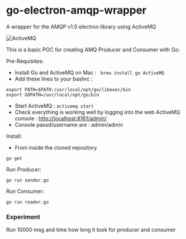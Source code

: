 go-electron-amqp-wrapper
===========================

A wrapper for the AMQP v1.0 electron library using ActiveMQ


![ActiveMQ](https://upload.wikimedia.org/wikipedia/commons/4/42/Apache-activemq-logo.png)

This is a basic POC for creating AMQ Producer and Consumer with Go:




Pre-Requisites:

 - Install Go and ActiveMQ on Mac : ``` brew install go ActiveMQ```
 - Add these lines to your bashrc :
 ```
 export PATH=$PATH:/usr/local/opt/go/libexec/bin
 export GOPATH=/usr/local/opt/go/bin
```
- Start ActiveMQ : ```activemq start```
- Check everything is working well by logging into the web ActiveMQ console : [http://localhost:8161/admin/](http://localhost:8161/admin/)
- Console passd/username are : admin/admin


Install:

- From inside the cloned repository

```
go get
```

Run Producer:
```
go run sender.go
```

Run Consumer:
```
go run reader.go
```

### Experiment

Run 10000 msg and time how long it took for producer and consumer

